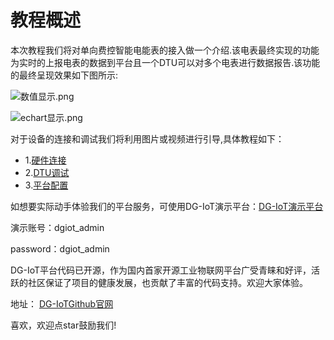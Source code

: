 
# 教程概述
本次教程我们将对单向费控智能电能表的接入做一个介绍.该电表最终实现的功能为实时的上报电表的数据到平台且一个DTU可以对多个电表进行数据报告.该功能的最终呈现效果如下图所示:

![数值显示.png](http://dgiot-1253666439.cos.ap-shanghai-fsi.myqcloud.com/shuwa_tech/zh/blog/study/threeinone/%E6%95%B0%E5%80%BC%E6%98%BE%E7%A4%BA.png)

![echart显示.png](http://dgiot-1253666439.cos.ap-shanghai-fsi.myqcloud.com/shuwa_tech/zh/blog/study/threeinone/echart%E6%98%BE%E7%A4%BA.png)

对于设备的连接和调试我们将利用图片或视频进行引导,具体教程如下：

- 1.[硬件连接](pro-con.md)
- 2.[DTU调试](DTUmodify.md)
- 3.[平台配置](dashboard-config.md)

如想要实际动手体验我们的平台服务，可使用DG-IoT演示平台：[DG-IoT演示平台](http://prod.iotn2n.com/)

演示账号：dgiot_admin

password：dgiot_admin

DG-IoT平台代码已开源，作为国内首家开源工业物联网平台广受青睐和好评，活跃的社区保证了项目的健康发展，也贡献了丰富的代码支持。欢迎大家体验。

地址：
[DG-IoTGithub官网](https://github.com/dgiot)

喜欢，欢迎点star鼓励我们!



